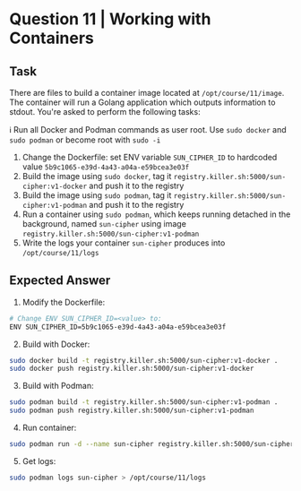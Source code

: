# Question 11 | Working with Containers

## Task
There are files to build a container image located at `/opt/course/11/image`. The container will run a Golang application which outputs information to stdout. You're asked to perform the following tasks:

ℹ️ Run all Docker and Podman commands as user root. Use `sudo docker` and `sudo podman` or become root with `sudo -i`

1. Change the Dockerfile: set ENV variable `SUN_CIPHER_ID` to hardcoded value `5b9c1065-e39d-4a43-a04a-e59bcea3e03f`
2. Build the image using `sudo docker`, tag it `registry.killer.sh:5000/sun-cipher:v1-docker` and push it to the registry
3. Build the image using `sudo podman`, tag it `registry.killer.sh:5000/sun-cipher:v1-podman` and push it to the registry
4. Run a container using `sudo podman`, which keeps running detached in the background, named `sun-cipher` using image `registry.killer.sh:5000/sun-cipher:v1-podman`
5. Write the logs your container `sun-cipher` produces into `/opt/course/11/logs`

## Expected Answer

1. Modify the Dockerfile:
```bash
# Change ENV SUN_CIPHER_ID=<value> to:
ENV SUN_CIPHER_ID=5b9c1065-e39d-4a43-a04a-e59bcea3e03f
```

2. Build with Docker:
```bash
sudo docker build -t registry.killer.sh:5000/sun-cipher:v1-docker .
sudo docker push registry.killer.sh:5000/sun-cipher:v1-docker
```

3. Build with Podman:
```bash
sudo podman build -t registry.killer.sh:5000/sun-cipher:v1-podman .
sudo podman push registry.killer.sh:5000/sun-cipher:v1-podman
```

4. Run container:
```bash
sudo podman run -d --name sun-cipher registry.killer.sh:5000/sun-cipher:v1-podman
```

5. Get logs:
```bash
sudo podman logs sun-cipher > /opt/course/11/logs
```